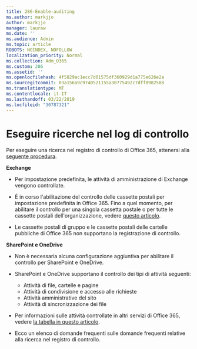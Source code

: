 ```yaml
---
title: 286-Enable-auditing
ms.author: markjjo
author: markjjo
manager: lauraw
ms.date: ''
ms.audience: Admin
ms.topic: article
ROBOTS: NOINDEX, NOFOLLOW
localization_priority: Normal
ms.collection: Adm_O365
ms.custom: 286
ms.assetid: ''
ms.openlocfilehash: 4f5829ac1ecc7d01575df360929d1a775e626e2a
ms.sourcegitcommit: 03a156a9c9740521155a30775492c7dff0982588
ms.translationtype: MT
ms.contentlocale: it-IT
ms.lasthandoff: 03/22/2019
ms.locfileid: "30787321"
---
```

# <a name="search-the-audit-log"></a>Eseguire ricerche nel log di controllo

Per eseguire una ricerca nel registro di controllo di Office 365, attenersi alla [seguente procedura](https://docs.microsoft.com/office365/securitycompliance/search-the-audit-log-in-security-and-compliance#search-the-audit-log). 

**Exchange**

- Per impostazione predefinita, le attività di amministrazione di Exchange vengono controllate.

- È in corso l'abilitazione del controllo delle cassette postali per impostazione predefinita in Office 365. Fino a quel momento, per abilitare il controllo per una singola cassetta postale o per tutte le cassette postali dell'organizzazione, vedere [questo articolo](https://docs.microsoft.com/office365/securitycompliance/enable-mailbox-auditing).

- Le cassette postali di gruppo e le cassette postali delle cartelle pubbliche di Office 365 non supportano la registrazione di controllo.

**SharePoint e OneDrive**

- Non è necessaria alcuna configurazione aggiuntiva per abilitare il controllo per SharePoint e OneDrive.

- SharePoint e OneDrive supportano il controllo dei tipi di attività seguenti: 

    - Attività di file, cartelle e pagine
    - Attività di condivisione e accesso alle richieste
    - Attività amministrative del sito
    - Attività di sincronizzazione dei file

- Per informazioni sulle attività controllate in altri servizi di Office 365, vedere [la tabella in questo articolo](https://docs.microsoft.com/office365/securitycompliance/search-the-audit-log-in-security-and-compliance#audited-activities).

- Ecco un elenco di domande frequenti sulle [](https://docs.microsoft.com/office365/securitycompliance/search-the-audit-log-in-security-and-compliance#frequently-asked-questions) domande frequenti relative alla ricerca nel registro di controllo.
